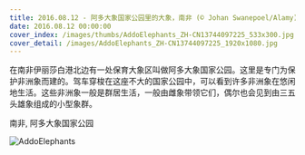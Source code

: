 ```yaml
---
title: 2016.08.12 - 阿多大象国家公园里的大象，南非 (© Johan Swanepoel/Alamy)
date: 2016.08.12 00:00:00
cover_index: /images/thumbs/AddoElephants_ZH-CN13744097225_533x300.jpg
cover_detail: /images/AddoElephants_ZH-CN13744097225_1920x1080.jpg
---
```


在南非伊丽莎白港北边有一处保育大象区叫做阿多大象国家公园。这里是专门为保护非洲象而建的。驾车穿梭在这座不大的国家公园中，可以看到许多非洲象在悠闲地生活。这些非洲象一般是群居生活，一般由雌象带领它们，偶尔也会见到由三五头雄象组成的小型象群。

南非, 阿多大象国家公园

![AddoElephants](/images/AddoElephants_ZH-CN13744097225_1920x1080.jpg)
